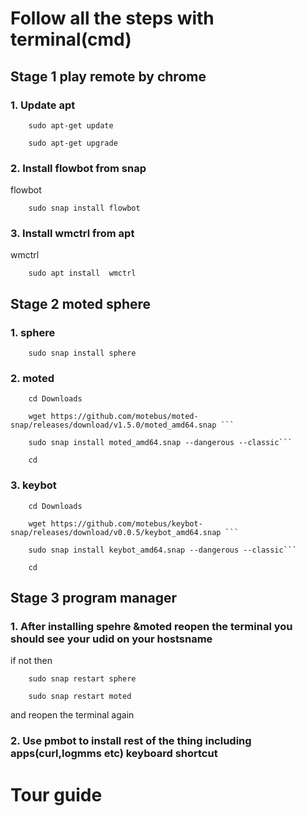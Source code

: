 # Follow all the steps with terminal(cmd)
## Stage 1 play remote by chrome
### 1. Update apt
```
    sudo apt-get update
```
```
    sudo apt-get upgrade
```

### 2. Install flowbot from snap
flowbot
```
    sudo snap install flowbot
```
### 3. Install wmctrl from apt
wmctrl
```
    sudo apt install  wmctrl
```
## Stage 2 moted sphere
### 1. sphere
``` 
    sudo snap install sphere 
```
### 2. moted
``` 
    cd Downloads 
```
``` 
    wget https://github.com/motebus/moted-snap/releases/download/v1.5.0/moted_amd64.snap ```
```
``` 
    sudo snap install moted_amd64.snap --dangerous --classic```
```
``` 
    cd 
```
### 3. keybot
```
    cd Downloads 
```
```
    wget https://github.com/motebus/keybot-snap/releases/download/v0.0.5/keybot_amd64.snap ```
```
```
    sudo snap install keybot_amd64.snap --dangerous --classic```
```
```
    cd 
```
## Stage 3 program manager
### 1. After installing spehre &moted reopen the terminal you should see your udid on your hostsname 
if not then
```
    sudo snap restart sphere
```
```
    sudo snap restart moted
```
and reopen the terminal again 
### 2. Use pmbot to install rest of the thing including apps(curl,logmms etc) keyboard shortcut
# Tour guide
